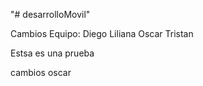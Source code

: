 "# desarrolloMovil" 

Cambios
Equipo:
Diego
Liliana
Oscar 
Tristan

Estsa es una prueba




cambios oscar